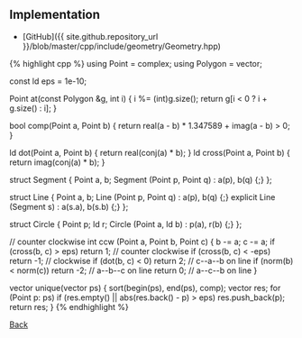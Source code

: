 

## Implementation

- [GitHub]({{ site.github.repository_url }}/blob/master/cpp/include/geometry/Geometry.hpp)

{% highlight cpp %}
using Point = complex<ld>;
using Polygon = vector<Point>;

const ld eps = 1e-10;

Point at(const Polygon &g, int i) {
  i %= (int)g.size();
  return g[i < 0 ? i + g.size() : i];
}

bool comp(Point a, Point b) {
  return real(a - b) * 1.347589 + imag(a - b) > 0;
}

ld dot(Point a, Point b) { return real(conj(a) * b); }
ld cross(Point a, Point b) { return imag(conj(a) * b); }

struct Segment {
  Point a, b;
  Segment (Point p, Point q) : a(p), b(q) {;}
};

struct Line {
  Point a, b;
  Line (Point p, Point q) : a(p), b(q) {;}
  explicit Line (Segment s) : a(s.a), b(s.b) {;}
};

struct Circle {
  Point p; ld r;
  Circle (Point a, ld b) : p(a), r(b) {;}
};

// counter clockwise
int ccw (Point a, Point b, Point c) {
  b -= a; c -= a;
  if (cross(b, c) > eps) return 1;   // counter clockwise
  if (cross(b, c) < -eps) return -1; // clockwise
  if (dot(b, c) < 0) return 2;       // c--a--b on line
  if (norm(b) < norm(c)) return -2;  // a--b--c on line
  return 0;                          // a--c--b on line
}

vector<Point> unique(vector<Point> ps) {
  sort(begin(ps), end(ps), comp);
  vector<Point> res;
  for (Point p: ps)
    if (res.empty() || abs(res.back() - p) > eps)
      res.push_back(p);
  return res;
}
{% endhighlight %}

[Back](../..)
